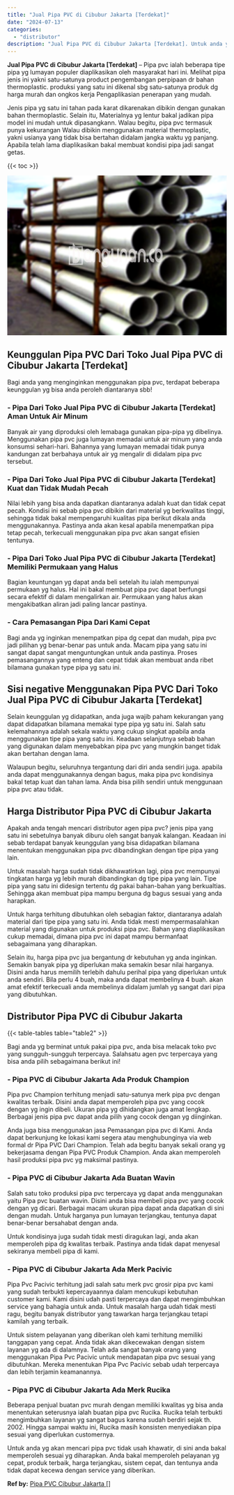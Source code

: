 ```yaml
---
title: "Jual Pipa PVC di Cibubur Jakarta [Terdekat]"
date: "2024-07-13"
categories: 
  - "distributor"
description: "Jual Pipa PVC di Cibubur Jakarta [Terdekat]. Untuk anda yg akan mencari pipa pvc tidak usah khawatir, di sini anda bakal memperoleh sesuai yg diharapkan. And..."
---
```


**Jual Pipa PVC di Cibubur Jakarta \[Terdekat\]** – Pipa pvc ialah beberapa tipe pipa yg lumayan populer diaplikasikan oleh masyarakat hari ini. Melihat pipa jenis ini yakni satu-satunya product pengembangan perpipaan dr bahan thermoplastic. produksi yang satu ini dikenal sbg satu-satunya produk dg harga murah dan ongkos kerja Pengaplikasian penerapan yang mudah.

Jenis pipa yg satu ini tahan pada karat dikarenakan dibikin dengan gunakan bahan thermoplastic. Selain itu, Materialnya yg lentur bakal jadikan pipa model ini mudah untuk dipasangkann. Walau begitu, pipa pvc termasuk punya kekurangan Walau dibikin menggunakan material thermoplastic, yakni usianya yang tidak bisa bertahan didalam jangka waktu yg panjang. Apabila telah lama diaplikasikan bakal membuat kondisi pipa jadi sangat getas.

{{< toc >}}

![Jual Pipa PVC di Cibubur Jakarta [Terdekat]](/images/jaul-pipa-pvc-42.png)

## Keunggulan Pipa PVC Dari Toko Jual Pipa PVC di Cibubur Jakarta \[Terdekat\]

Bagi anda yang menginginkan menggunakan pipa pvc, terdapat beberapa keunggulan yg bisa anda peroleh diantaranya sbb!

### \- Pipa Dari Toko Jual Pipa PVC di Cibubur Jakarta \[Terdekat\] Aman Untuk Air Minum

Banyak air yang diproduksi oleh lemabaga gunakan pipa-pipa yg dibelinya. Menggunakan pipa pvc juga lumayan memadai untuk air minum yang anda konsumsi sehari-hari. Bahannya yang lumayan memadai tidak punya kandungan zat berbahaya untuk air yg mengalir di didalam pipa pvc tersebut.

### \- Pipa Dari Toko Jual Pipa PVC di Cibubur Jakarta \[Terdekat\] Kuat dan Tidak Mudah Pecah

Nilai lebih yang bisa anda dapatkan diantaranya adalah kuat dan tidak cepat pecah. Kondisi ini sebab pipa pvc dibikin dari material yg berkwalitas tinggi, sehingga tidak bakal mempengaruhi kualitas pipa berikut dikala anda menggunakannya. Pastinya anda akan kesal apabila menempatkan pipa tetap pecah, terkecuali menggunakan pipa pvc akan sangat efisien tentunya.

### \- Pipa Dari Toko Jual Pipa PVC di Cibubur Jakarta \[Terdekat\] Memiliki Permukaan yang Halus

Bagian keuntungan yg dapat anda beli setelah itu ialah mempunyai permukaan yg halus. Hal ini bakal membuat pipa pvc dapat berfungsi secara efektif di dalam mengalirkan air. Permukaan yang halus akan mengakibatkan aliran jadi paling lancar pastinya.

### \- Cara Pemasangan Pipa Dari Kami Cepat

Bagi anda yg inginkan menempatkan pipa dg cepat dan mudah, pipa pvc jadi pilihan yg benar-benar pas untuk anda. Macam pipa yang satu ini sangat dapat sangat menguntungkan untuk anda pastinya. Proses pemasangannya yang enteng dan cepat tidak akan membuat anda ribet bilamana gunakan type pipa yg satu ini.

## Sisi negative Menggunakan Pipa PVC Dari Toko Jual Pipa PVC di Cibubur Jakarta \[Terdekat\]

Selain keunggulan yg didapatkan, anda juga wajib paham kekurangan yang dapat didapatkan bilamana memakai type pipa yg satu ini. Salah satu kelemahannya adalah sekala waktu yang cukup singkat apabila anda menggunakan tipe pipa yang satu ini. Keadaan selanjutnya sebab bahan yang digunakan dalam menyebabkan pipa pvc yang mungkin banget tidak akan bertahan dengan lama.

Walaupun begitu, seluruhnya tergantung dari diri anda sendiri juga. apabila anda dapat menggunakannya dengan bagus, maka pipa pvc kondisinya bakal tetap kuat dan tahan lama. Anda bisa pilih sendiri untuk menggunaan pipa pvc atau tidak.

## Harga Distributor Pipa PVC di Cibubur Jakarta

Apakah anda tengah mencari distributor agen pipa pvc? jenis pipa yang satu ini sebetulnya banyak diburu oleh sangat banyak kalangan. Keadaan ini sebab terdapat banyak keunggulan yang bisa didapatkan bilamana menentukan menggunakan pipa pvc dibandingkan dengan tipe pipa yang lain.

Untuk masalah harga sudah tidak dikhawatirkan lagi, pipa pvc mempunyai tingkatan harga yg lebih murah dibandingkan dg tipe pipa yang lain. Tipe pipa yang satu ini didesign tertentu dg pakai bahan-bahan yang berkualtias. Sehingga akan membuat pipa mampu berguna dg bagus sesuai yang anda harapkan.

Untuk harga terhitung dibutuhkan oleh sebagian faktor, diantaranya adalah material dari tipe pipa yang satu ini. Anda tidak mesti mempermasalahkan material yang digunakan untuk produksi pipa pvc. Bahan yang diaplikasikan cukup memadai, dimana pipa pvc ini dapat mampu bermanfaat sebagaimana yang diharapkan.

Selain itu, harga pipa pvc jua bergantung dr kebutuhan yg anda inginkan. Semakin banyak pipa yg diperlukan maka semakin besar nilai harganya. Disini anda harus memilih terlebih dahulu perihal pipa yang diperlukan untuk anda sendiri. Bila perlu 4 buah, maka anda dapat membelinya 4 buah. akan amat efektif terkecuali anda membelinya didalam jumlah yg sangat dari pipa yang dibutuhkan.

## Distributor Pipa PVC di Cibubur Jakarta

{{< table-tables table="table2" >}}

Bagi anda yg berminat untuk pakai pipa pvc, anda bisa melacak toko pvc yang sungguh-sungguh terpercaya. Salahsatu agen pvc terpercaya yang bisa anda pilih sebagaimana berikut ini!

### \- Pipa PVC di Cibubur Jakarta Ada Produk Champion

Pipa pvc Champion terhitung menjadi satu-satunya merk pipa pvc dengan kwalitas terbaik. Disini anda dapat memperoleh pipa pvc yang cocok dengan yg ingin dibeli. Ukuran pipa yg dihidangkan juga amat lengkap. Berbagai jenis pipa pvc dapat anda pilih yang cocok dengan yg diinginkan.

Anda juga bisa menggunakan jasa Pemasangan pipa pvc di Kami. Anda dapat berkunjung ke lokasi kami segera atau menghubunginya via web formal dr Pipa PVC Dari Champion. Telah ada begitu banyak sekali orang yg bekerjasama dengan Pipa PVC Produk Champion. Anda akan memperoleh hasil produksi pipa pvc yg maksimal pastinya.

### \- Pipa PVC di Cibubur Jakarta Ada Buatan Wavin

Salah satu toko produksi pipa pvc terpercaya yg dapat anda menggunakan yaitu Pipa pvc buatan wavin. Disini anda bisa membeli pipa pvc yang cocok dengan yg dicari. Berbagai macam ukuran pipa dapat anda dapatkan di sini dengan mudah. Untuk harganya pun lumayan terjangkau, tentunya dapat benar-benar bersahabat dengan anda.

Untuk kondisinya juga sudah tidak mesti diragukan lagi, anda akan memperoleh pipa dg kwalitas terbaik. Pastinya anda tidak dapat menyesal sekiranya membeli pipa di kami.

### \- Pipa PVC di Cibubur Jakarta Ada Merk Pacivic

Pipa Pvc Pacivic terhitung jadi salah satu merk pvc grosir pipa pvc kami yang sudah terbukti kepercayaannya dalam mencukupi kebutuhan customer kami. Kami disini udah pasti terpercaya dan dapat mengimbuhkan service yang bahagia untuk anda. Untuk masalah harga udah tidak mesti ragu, begitu banyak distributor yang tawarkan harga terjangkau tetapi kamilah yang terbaik.

Untuk sistem pelayanan yang diberikan oleh kami terhitung memiliki tanggapan yang cepat. Anda tidak akan dikecewakan dengan sistem layanan yg ada di dalamnya. Telah ada sangat banyak orang yang menggunakan Pipa Pvc Pacivic untuk mendapatan pipa pvc sesuai yang dibutuhkan. Mereka menentukan Pipa Pvc Pacivic sebab udah terpercaya dan lebih terjamin keamanannya.

### \- Pipa PVC di Cibubur Jakarta Ada Merk Rucika

Beberapa penjual buatan pvc murah dengan memiliki kwalitas yg bisa anda menentukan seterusnya ialah buatan pipa pvc Rucika. Rucika telah terbukti mengimbuhkan layanan yg sangat bagus karena sudah berdiri sejak th. 2002. Hingga sampai waktu ini, Rucika masih konsisten menyediakan pipa sesuai yang diperlukan customernya.

Untuk anda yg akan mencari pipa pvc tidak usah khawatir, di sini anda bakal memperoleh sesuai yg diharapkan. Anda bakal memperoleh pelayanan yg cepat, produk terbaik, harga terjangkau, sistem cepat, dan tentunya anda tidak dapat kecewa dengan service yang diberikan.

**Ref by:** [Pipa PVC Cibubur Jakarta []](https://id.wikipedia.org/wiki/Pipa)
